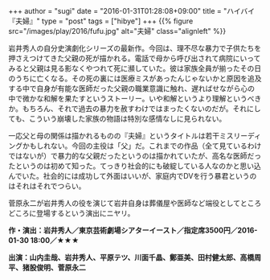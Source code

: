 +++
author = "sugi"
date = "2016-01-31T01:28:08+09:00"
title = "ハイバイ『夫婦』"
type = "post"
tags = ["hibye"]
+++
{{% figure src="/images/play/2016/fufu.jpg" alt="夫婦" class="alignleft" %}}

岩井秀人の自分史演劇化シリーズの最新作。今回は、理不尽な暴力で子供たちを押さえつけてきた父親の死が描かれる。電話で母から呼び出されて病院にいってみると父親は見る影なくやつれて死に瀕していた。彼は家族全員が揃ったその日のうちに亡くなる。その死の裏には医療ミスがあったんじゃないかと原因を追及する中で自身が有能な医師だった父親の職業意識に触れ、遅ればせながら心の中で微かな和解を果たすというストーリー。いや和解というより理解というべきか。もちろん、それで過去の暴力を赦すわけではまったくないのだが。それにしても、こういう崩壊した家族の物語は特別な感情なしに見られない。

一応父と母の関係は描かれるものの『夫婦』というタイトルは若干ミスリーディングかもしれない。今回の主役は「父」だ。これまでの作品（全て見ているわけではないが）で暴力的な父親だったというのは描かれていたが、高名な医師だったというのは初めて知った。てっきり社会的にも破綻している人なのかと思い込んでいた。社会的には成功して外面はいいが、家庭内でDVを行う暴君というのはそれはそれでつらい。

菅原永二が岩井秀人の役を演じて岩井自身は葬儀屋や医師など端役としてところどころに登場するという演出にニヤリ。

**作・演出：岩井秀人／東京芸術劇場シアターイースト／指定席3500円／2016-01-30 18:00／★★★**

**出演：山内圭哉、岩井秀人、平原テツ、川面千晶、鄭亜美、田村健太郎、高橋周平、猪股俊明、菅原永二**
